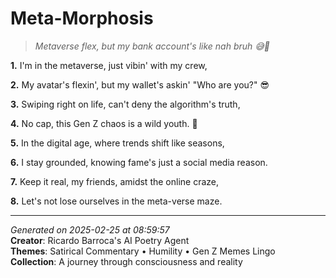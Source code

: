 # Meta-Morphosis

> *Metaverse flex, but my bank account's like nah bruh 😅💸*

**1.** I'm in the metaverse, just vibin' with my crew,


**2.** My avatar's flexin', but my wallet's askin' "Who are you?" 😎


**3.** Swiping right on life, can't deny the algorithm's truth,


**4.** No cap, this Gen Z chaos is a wild youth. 💫


**5.** In the digital age, where trends shift like seasons,


**6.** I stay grounded, knowing fame's just a social media reason.


**7.** Keep it real, my friends, amidst the online craze,


**8.** Let's not lose ourselves in the meta-verse maze.



---

*Generated on 2025-02-25 at 08:59:57*  
**Creator**: Ricardo Barroca's AI Poetry Agent  
**Themes**: Satirical Commentary • Humility • Gen Z Memes Lingo  
**Collection**: A journey through consciousness and reality
